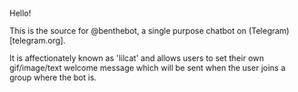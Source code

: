 Hello!

This is the source for @benthebot, a single purpose chatbot on (Telegram)[telegram.org].

It is affectionately known as 'lilcat' and allows users to set their own gif/image/text welcome message which will be sent when the user joins a group where the bot is. 



